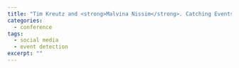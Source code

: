 ```yaml
---
title: "Tim Kreutz and <strong>Malvina Nissim</strong>. Catching Events in the Twitter Stream: A showcase of student projects. In <em>Proceedings of the 2nd International Workshop on Social Media World Sensors (Sideways 2016)</em>, in conjunction with LREC 2016. Portorož, Slovenia. 2016."
categories: 
  - conference
tags:
  - social media
  - event detection
excerpt: ""
---
```




